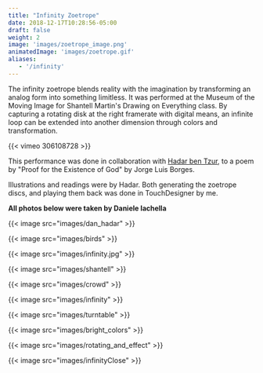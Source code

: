 ```yaml
---
title: "Infinity Zoetrope"
date: 2018-12-17T10:28:56-05:00
draft: false 
weight: 2
image: 'images/zoetrope_image.png'
animatedImage: 'images/zoetrope.gif'
aliases: 
   - '/infinity'
---
```


The infinity zoetrope blends reality with the imagination by transforming an analog form into something limitless.  It was performed at the Museum of the Moving Image for Shantell Martin's Drawing on Everything class. By capturing a rotating disk at the right framerate with digital means, an infinite loop can be extended into another dimension through colors and transformation.

<!--more-->

{{< vimeo 306108728 >}}

This performance was done in collaboration with [Hadar ben Tzur](https://www.hadarbentzur.com/), to a poem by "Proof for the Existence of God" by Jorge Luis Borges.

Illustrations and readings were by Hadar.  Both generating the zoetrope discs, and playing them back was done in TouchDesigner by me.

**All photos below were taken by Daniele Iachella**

{{< image src="images/dan_hadar" >}}

{{< image src="images/birds" >}}

{{< image src="images/infinity.jpg" >}} 

{{< image src="images/shantell" >}}

{{< image src="images/crowd" >}}

{{< image src="images/infinity" >}}

{{< image src="images/turntable" >}}

{{< image src="images/bright_colors" >}} 

{{< image src="images/rotating_and_effect" >}} 

{{< image src="images/infinityClose" >}} 